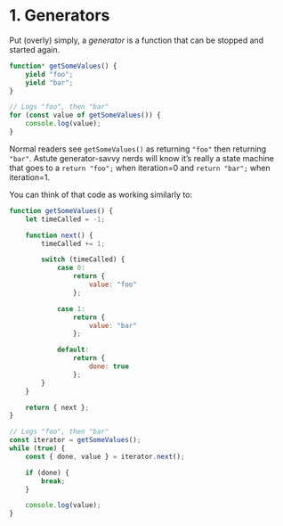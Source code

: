 # 1. Generators

Put (overly) simply, a _generator_ is a function that can be stopped and started again.

```javascript
function* getSomeValues() {
    yield "foo";
    yield "bar";
}

// Logs "foo", then "bar"
for (const value of getSomeValues()) {
    console.log(value);
}
```

Normal readers see `getSomeValues()` as returning `"foo"` then returning `"bar"`.
Astute generator-savvy nerds will know it’s really a state machine that goes to a `return "foo";` when iteration=0 and `return "bar";` when iteration=1.

You can think of that code as working similarly to:

```javascript
function getSomeValues() {
    let timeCalled = -1;

    function next() {
        timeCalled += 1;

        switch (timeCalled) {
            case 0:
                return {
                    value: "foo"
                };

            case 1:
                return {
                    value: "bar"
                };

            default:
                return {
                    done: true
                };
        }
    }

    return { next };
}

// Logs "foo", then "bar"
const iterator = getSomeValues();
while (true) {
    const { done, value } = iterator.next();

    if (done) {
        break;
    }

    console.log(value);
}
```

